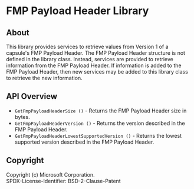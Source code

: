 # FMP Payload Header Library

## About

This library provides services to retrieve values from Version 1 of a capsule's FMP Payload Header. The FMP Payload
Header structure is not defined in the library class. Instead, services are provided to retrieve information from the
FMP Payload Header. If information is added to the FMP Payload Header, then new services may be added to this library
class to retrieve the new information.

## API Overview

* `GetFmpPayloadHeaderSize ()` - Returns the FMP Payload Header size in bytes.
* `GetFmpPayloadHeaderVersion ()` - Returns the version described in the FMP Payload Header.
* `GetFmpPayloadHeaderLowestSupportedVersion ()` - Returns the lowest supported version described in the FMP Payload
  Header.

## Copyright

Copyright (c) Microsoft Corporation.  
SPDX-License-Identifier: BSD-2-Clause-Patent
